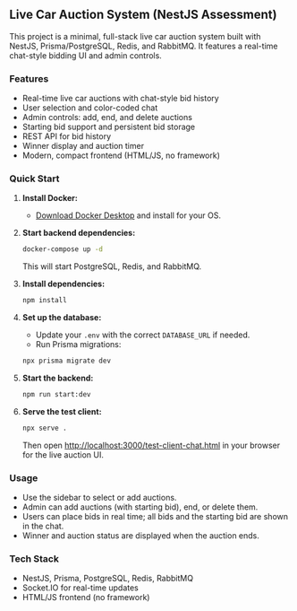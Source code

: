## Live Car Auction System (NestJS Assessment)

This project is a minimal, full-stack live car auction system built with NestJS, Prisma/PostgreSQL, Redis, and RabbitMQ. It features a real-time chat-style bidding UI and admin controls.

### Features
- Real-time live car auctions with chat-style bid history
- User selection and color-coded chat
- Admin controls: add, end, and delete auctions
- Starting bid support and persistent bid storage
- REST API for bid history
- Winner display and auction timer
- Modern, compact frontend (HTML/JS, no framework)

### Quick Start

1. **Install Docker:**
   - [Download Docker Desktop](https://www.docker.com/products/docker-desktop/) and install for your OS.

2. **Start backend dependencies:**
   ```bash
   docker-compose up -d
   ```
   This will start PostgreSQL, Redis, and RabbitMQ.

3. **Install dependencies:**
   ```bash
   npm install
   ```

4. **Set up the database:**
   - Update your `.env` with the correct `DATABASE_URL` if needed.
   - Run Prisma migrations:
   ```bash
   npx prisma migrate dev
   ```

5. **Start the backend:**
   ```bash
   npm run start:dev
   ```

6. **Serve the test client:**
   ```bash
   npx serve .
   ```
   Then open [http://localhost:3000/test-client-chat.html](http://localhost:3000/test-client-chat.html) in your browser for the live auction UI.

### Usage
- Use the sidebar to select or add auctions.
- Admin can add auctions (with starting bid), end, or delete them.
- Users can place bids in real time; all bids and the starting bid are shown in the chat.
- Winner and auction status are displayed when the auction ends.

### Tech Stack
- NestJS, Prisma, PostgreSQL, Redis, RabbitMQ
- Socket.IO for real-time updates
- HTML/JS frontend (no framework)

